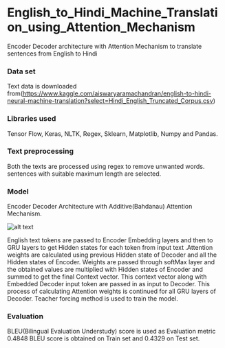 # English_to_Hindi_Machine_Translation_using_Attention_Mechanism
Encoder Decoder architecture with Attention Mechanism to translate sentences from English to Hindi
### Data set
Text data is downloaded from(https://www.kaggle.com/aiswaryaramachandran/english-to-hindi-neural-machine-translation?select=Hindi_English_Truncated_Corpus.csv)

### Libraries used ###
Tensor Flow, Keras, NLTK, Regex, Sklearn, Matplotlib, Numpy and Pandas.

### Text preprocessing
Both the texts are processed using regex to remove unwanted words. sentences with suitable maximum length are selected.

### Model ###
Encoder Decoder Architecture with Additive(Bahdanau) Attention Mechanism.

![alt text](http://www.aican.hu/wp-content/uploads/2018/08/bahdanau.png)
 
English text tokens are passed to Encoder Embedding layers and then to GRU layers to get Hidden states for each token from input text .Attention weights are calculated using previous Hidden state of Decoder and all the Hidden states of Encoder. Weights are passed through softMax layer and the obtained values are multiplied with Hidden states of Encoder and summed to get the final Context vector. This context vector along with Embedded Decoder input token are passed in as input to Decoder. This process of calculating Attention weights is continued for all GRU layers of Decoder.
Teacher forcing method is used to train the model. 

### Evaluation ###
BLEU(Bilingual Evaluation Understudy) score is used as Evaluation metric
0.4848 BLEU score is obtained on Train set and 0.4329 on Test set.
